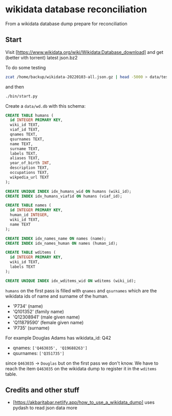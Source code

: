 # wikidata database reconciliation

From a wikidata database dump prepare for reconciliation

## Start

Visit [https://www.wikidata.org/wiki/Wikidata:Database_download] and get
(better vith torrent) latest json.bz2

To do some testing

```bash
zcat /home/backup/wikidata-20220103-all.json.gz | head -5000 > data/test.json
```

and then

```bash
./bin/start.py
```


Create a `data/wd.db` with this schema:

```sql
CREATE TABLE humans (
  id INTEGER PRIMARY KEY,
  wiki_id TEXT,
  viaf_id TEXT,
  qnames TEXT,
  qsurnames TEXT,
  name TEXT,
  surname TEXT,
  labels TEXT,
  aliases TEXT,
  year_of_birth INT,
  description TEXT,
  occupations TEXT,
  wikpedia_url TEXT
);

CREATE UNIQUE INDEX idx_humans_wid ON humans (wiki_id);
CREATE INDEX idx_humans_viafid ON humans (viaf_id);

CREATE TABLE names (
  id INTEGER PRIMARY KEY,
  human_id INTEGER,
  wiki_id TEXT,
  name TEXT
);

CREATE INDEX idx_names_name ON names (name);
CREATE INDEX idx_names_human ON names (human_id);

CREATE TABLE wditems (
  id INTEGER PRIMARY KEY,
  wiki_id TEXT, 
  labels TEXT
);

CREATE UNIQUE INDEX idx_wditems_wid ON wditems (wiki_id);
```

`humans` on the first pass is filled with `qnames` and `qsurnames` which are the wikidata ids of name and surname of the human.

  - 'P734' (name)
  - 'Q101352' (family name)
  - 'Q12308941' (male given name)
  - 'Q11879590' (female given name)
  - 'P735' (surname)

For example Douglas Adams has wikidata_id: Q42 

  - qnames: `['Q463035', 'Q19688263']` 
  - qsurnames: `['Q351735']`

since `Q463035` -> `Douglas` but on the first pass we don't know. 
We have to reach the item `Q463035` on the wikidata dump to register 
it in the `wditems` table.

## Credits and other stuff

  - [https://akbaritabar.netlify.app/how_to_use_a_wikidata_dump] uses pydash to read json data more 

